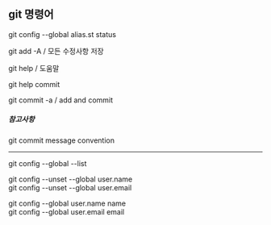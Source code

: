 ## git 명령어

git config --global alias.st status

git add -A / 모든 수정사항 저장

git help / 도움말

git help commit

git commit -a / add and commit

##### 참고사항 

git commit message convention

______________

git config --global --list

git config --unset --global user.name  
git config --unset --global user.email

git config --global user.name name  
git config --global user.email email
